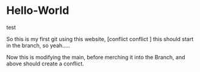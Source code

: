 # Hello-World
test

So this is my first git using this website, [conflict conflict ] this should start in the branch, so yeah.....

Now this is modifying the main, before merching it into the Branch, and above should create a conflict.
